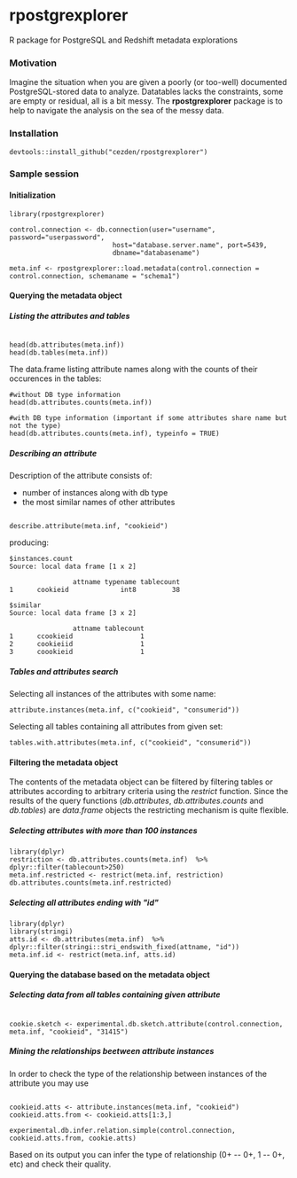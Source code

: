 rpostgrexplorer
===============

R package for PostgreSQL and Redshift metadata explorations


<h3> Motivation </h3>

Imagine the situation when you are given a poorly (or too-well) documented PostgreSQL-stored data to analyze.
Datatables lacks the constraints, some are empty or residual, all is a bit messy.
The **rpostgrexplorer** package is to help to navigate the analysis on the sea of the messy data.

<h3> Installation </h3>

```{Ruby}
devtools::install_github("cezden/rpostgrexplorer")
```

<h3> Sample session </h3>

<h4> Initialization </h4>


```{Ruby}
library(rpostgrexplorer)

control.connection <- db.connection(user="username", password="userpassword",
                          host="database.server.name", port=5439, 
                          dbname="databasename")  

meta.inf <- rpostgrexplorer::load.metadata(control.connection = control.connection, schemaname = "schema1")

```

<h4> Querying the metadata object </h4>

<h5> Listing the attributes and tables </h5>

```{Ruby}

head(db.attributes(meta.inf))
head(db.tables(meta.inf))
```
The data.frame listing attribute names along with the counts of their occurences in the tables:
```{Ruby}
#without DB type information
head(db.attributes.counts(meta.inf)) 

#with DB type information (important if some attributes share name but not the type)
head(db.attributes.counts(meta.inf), typeinfo = TRUE) 

```

<h5> Describing an attribute </h5>

Description of the attribute consists of:
* number of instances along with db type
* the most similar names of other attributes
 
```{Ruby}

describe.attribute(meta.inf, "cookieid")

```
producing:

```
$instances.count
Source: local data frame [1 x 2]

                attname typename tablecount
1      cookieid             int8         38

$similar
Source: local data frame [3 x 2]

                attname tablecount
1      ccookieid                 1
2      cookieiid                 1
3      coookieid                 1
```

<h5> Tables and attributes search </h5>

Selecting all instances of the attributes with some name:

```{Ruby}
attribute.instances(meta.inf, c("cookieid", "consumerid"))
```

Selecting all tables containing all attributes from given set:

```{Ruby}
tables.with.attributes(meta.inf, c("cookieid", "consumerid"))
```

<h4> Filtering the metadata object </h4>

The contents of the metadata object can be filtered by filtering tables or attributes according to 
arbitrary criteria using the *restrict* function.
Since the results of the query functions (*db.attributes*, *db.attributes.counts* and *db.tables*) are *data.frame*
objects the restricting mechanism is quite flexible.

<h5> Selecting attributes with more than 100 instances </h5>

```{Ruby}
library(dplyr)
restriction <- db.attributes.counts(meta.inf)  %>% dplyr::filter(tablecount>250)
meta.inf.restricted <- restrict(meta.inf, restriction) 
db.attributes.counts(meta.inf.restricted)

```

<h5> Selecting all attributes ending with "id" </h5>

```{Ruby}
library(dplyr)
library(stringi)
atts.id <- db.attributes(meta.inf)  %>% dplyr::filter(stringi::stri_endswith_fixed(attname, "id"))
meta.inf.id <- restrict(meta.inf, atts.id)
```

<h4> Querying the database based on the metadata object </h4>

<h5> Selecting data from all tables containing given attribute </h5>

```{Ruby}

cookie.sketch <- experimental.db.sketch.attribute(control.connection, meta.inf, "cookieid", "31415")

```

<h5> Mining the relationships beetween attribute instances </h5>

In order to check the type of the relationship between instances of the attribute you may use

```{Ruby}

cookieid.atts <- attribute.instances(meta.inf, "cookieid")
cookieid.atts.from <- cookieid.atts[1:3,]

experimental.db.infer.relation.simple(control.connection, cookieid.atts.from, cookie.atts)

```
Based on its output you can infer the type of relationship (0+ -- 0+, 1 -- 0+, etc) and check their quality.
